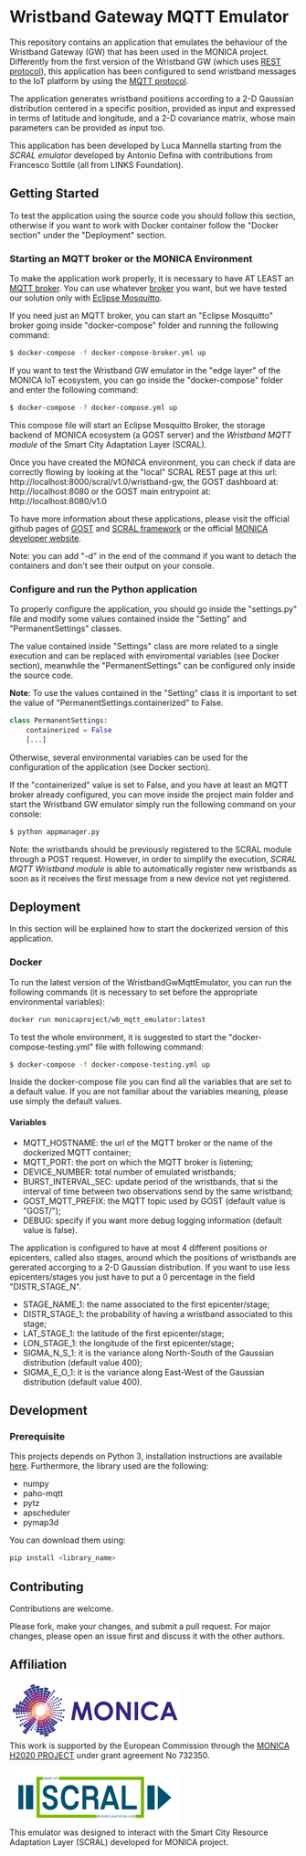 # Wristband Gateway MQTT Emulator

This repository contains an application that emulates the behaviour of the Wristband Gateway (GW) that has been used in the MONICA project.
Differently from the first version of the Wristband GW
(which uses [REST protocol](https://en.wikipedia.org/wiki/Representational_state_transfer)),
this application has been configured to send wristband messages to the IoT platform by using the [MQTT protocol](http://mqtt.org/). 

The application generates wristband positions according to a 2-D Gaussian distribution centered in a specific position, provided as input and expressed in terms of latitude and longitude, and a 2-D covariance matrix, whose main parameters can be provided as input too.

This application has been developed by Luca Mannella starting from the 
_SCRAL emulator_ developed by Antonio Defina with contributions from Francesco Sottile (all from LINKS Foundation).

## Getting Started
To test the application using the source code you should follow this section, otherwise if you want to work with Docker
container follow the "Docker section" under the "Deployment" section.

### Starting an MQTT broker or the MONICA Environment
To make the application work properly, it is necessary to have AT LEAST an
[MQTT broker](https://www.hivemq.com/blog/mqtt-essentials-part-3-client-broker-connection-establishment/).
You can use whatever [broker](https://github.com/mqtt/mqtt.github.io/wiki/brokers) you want, but we have tested
 our solution only with [Eclipse Mosquitto](https://mosquitto.org/).

If you need just an MQTT broker, you can start an "Eclipse Mosquitto" broker going inside "docker-compose" folder
and running the following command:
```bash
$ docker-compose -f docker-compose-broker.yml up
```

If you want to test the Wristband GW emulator in the "edge layer" of the MONICA IoT ecosystem,
you can go inside the "docker-compose" folder and enter the following command:
```bash
$ docker-compose -f docker-compose.yml up
```
This compose file will start an Eclipse Mosquitto Broker, the storage backend of MONICA ecosystem (a GOST server)
and the _Wristband MQTT module_ of the Smart City Adaptation Layer (SCRAL).

Once you have created the MONICA environment, you can check if data are correctly flowing by looking at the
"local" SCRAL REST page at this url: http://localhost:8000/scral/v1.0/wristband-gw,
the GOST dashboard at: http://localhost:8080 or the GOST main entrypoint at: http://localhost:8080/v1.0

To have more information about these applications, please visit the official github pages of
[GOST](https://github.com/gost/server) and [SCRAL framework](https://github.com/MONICA-Project/WristbandGwMqttEmulator)
or the official [MONICA developer website](https://monica-project.github.io/).

Note: you can add "-d" in the end of the command if you want to detach the containers and don't see their output on
your console.

### Configure and run the Python application 
To properly configure the application, you should go inside the "settings.py" file and modify some values contained
inside the "Setting" and "PermanentSettings" classes.

The value contained inside "Settings" class are more related to a single execution and can be replaced
with enviromental variables (see Docker section), meanwhile the "PermanentSettings" can be configured
only inside the source code.

**Note**: To use the values contained in the "Setting" class it is important to set the value of "PermanentSettings.containerized"
to False.
```Python
class PermanentSettings:
    containerized = False
    [...]
```
Otherwise, several environmental variables can be used for the configuration of the application (see Docker section).

If the "containerized" value is set to False, and you have at least an MQTT broker already configured,
you can move inside the project main folder and start the Wristband GW emulator simply run the following command
on your console:
```bash 
$ python appmanager.py
```

Note: the wristbands should be previously registered to the SCRAL module through a POST request.
However, in order to simplify the execution, _SCRAL MQTT Wristband module_ is able to automatically
register new wristbands as soon as it receives the first message from a new device not yet registered.

## Deployment
In this section will be explained how to start the dockerized version of this application.

### Docker
To run the latest version of the WristbandGwMqttEmulator, you can run the following commands
(it is necessary to set before the appropriate environmental variables):
```bash
docker run monicaproject/wb_mqtt_emulator:latest
```

To test the whole environment, it is suggested to start the "docker-compose-testing.yml" file with following command:
```bash
$ docker-compose -f docker-compose-testing.yml up
```

Inside the docker-compose file you can find all the variables that are set to a default value.
If you are not familiar about the variables meaning, please use simply the default values.

#### Variables
- MQTT_HOSTNAME: the url of the MQTT broker or the name of the dockerized MQTT container;
- MQTT_PORT: the port on which the MQTT broker is listening;
- DEVICE_NUMBER: total number of emulated wristbands;
- BURST_INTERVAL_SEC: update period of the wristbands, that si the interval of time between two observations send by the same wristband;
- GOST_MQTT_PREFIX: the MQTT topic used by GOST (default value is "GOST/");
- DEBUG: specify if you want more debug logging information (default value is false).

The application is configured to have at most 4 different positions or epicenters, called also stages, around which the positions of wristbands are gererated accorging to a 2-D Gaussian distribution.
If you want to use less epicenters/stages you  just have to put a 0 percentage in the field "DISTR_STAGE_N". 
- STAGE_NAME_1: the name associated to the first epicenter/stage;
- DISTR_STAGE_1: the probability of having a wristband associated to this stage;
- LAT_STAGE_1: the latitude of the first epicenter/stage;
- LON_STAGE_1: the longitude of the first epicenter/stage;
- SIGMA_N_S_1: it is the variance along North-South of the Gaussian distribution (default value 400);
- SIGMA_E_O_1: it is the variance along East-West of the Gaussian distribution (default value 400).

## Development
<!-- Developer instructions. -->

### Prerequisite
This projects depends on Python 3, installation instructions are available [here](https://www.python.org/downloads/).
Furthermore, the library used are the following:
- numpy
- paho-mqtt
- pytz
- apscheduler
- pymap3d

You can download them using:
```bash
pip install <library_name>
```

## Contributing
Contributions are welcome.

Please fork, make your changes, and submit a pull request. For major changes, please open an issue first and discuss it with the other authors.

## Affiliation
![MONICA-Logo](images/monica.png)  
This work is supported by the European Commission through the [MONICA H2020 PROJECT](https://www.monica-project.eu) under grant agreement No 732350.

![SCRAL-Logo](images/SCRAL-Logo-V1.1-reduced.png)<br>
This emulator was designed to interact with the Smart City Resource Adaptation Layer (SCRAL) developed for MONICA project. 
